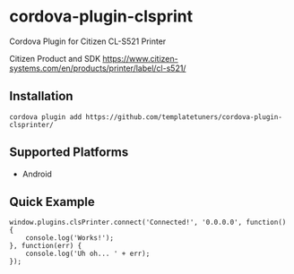 # cordova-plugin-clsprint
Cordova Plugin for Citizen CL-S521 Printer

Citizen Product and SDK
https://www.citizen-systems.com/en/products/printer/label/cl-s521/

## Installation

    cordova plugin add https://github.com/templatetuners/cordova-plugin-clsprinter/

## Supported Platforms

- Android

## Quick Example

    window.plugins.clsPrinter.connect('Connected!', '0.0.0.0', function() {
        console.log('Works!');
    }, function(err) {
        console.log('Uh oh... ' + err);
    });

